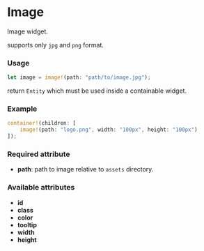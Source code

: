 # Image

Image widget.

supports only `jpg` and `png` format.

### Usage
```rust
let image = image!(path: "path/to/image.jpg");
```
return `Entity` which must be used inside a containable widget.

### Example
```rust
container!(children: [
    image!(path: "logo.png", width: "100px", height: "100px")
]);
```

### Required attribute
- **path**: path to image relative to `assets` directory.

### Available attributes
- **id**
- **class**
- **color**
- **tooltip**
- **width**
- **height**
